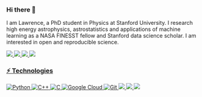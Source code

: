 ### Hi there 👋
I am Lawrence, a PhD student in Physics at Stanford University. I research high energy astrophysics, astrostatistics and applications of machine learning as a NASA FINESST fellow and Stanford data science scholar. I am interested in open and reproducible science. 

<a href="https://www.linkedin.com/in/abel-lawrence-peirson-v-b96aba94/">
    <img src="https://img.shields.io/badge/linkedin-%230077B5.svg?&style=for-the-badge&logo=linkedin&logoColor=white" />
<a href="https://twitter.com/alpv95">
    <img src="https://img.shields.io/badge/Twitter-1DA1F2?style=for-the-badge&logo=twitter&logoColor=white" />
<a href="https://www.alpeirson.com">
    <img src="https://img.shields.io/badge/website-000000?style=for-the-badge&logo=About.me&logoColor=white" />
<a href="mailto:alpv95@stanford.edu">
    <img src="https://img.shields.io/badge/Gmail-D14836?style=for-the-badge&logo=gmail&logoColor=white" />

    
### ⚡ Technologies

![Python](https://img.shields.io/badge/-Python-black?style=flat-square&logo=Python)
![C++](https://img.shields.io/badge/-C++-00599C?style=flat-square&logo=c)
![C](https://img.shields.io/badge/-C-00599C?style=flat-square&logo=c)
![Google Cloud](https://img.shields.io/badge/Google%20Cloud-black?style=flat-square&logo=google-cloud)
![Git](https://img.shields.io/badge/-Git-black?style=flat-square&logo=git)
<img src="https://img.shields.io/badge/PyTorch-EE4C2C?style=for-the-badge&logo=PyTorch&logoColor=white" />
<img src="https://img.shields.io/badge/TensorFlow-FF6F00?style=for-the-badge&logo=TensorFlow&logoColor=white" />
<img src="https://img.shields.io/badge/Pandas-2C2D72?style=for-the-badge&logo=pandas&logoColor=white" />

<!-- - 🔭 I’m currently working on ...
- 🌱 I’m currently learning ...
- 👯 I’m looking to collaborate on ...
- 🤔 I’m looking for help with ...
- 💬 Ask me about ...
- 📫 How to reach me: ...
- 😄 Pronouns: ...
- ⚡ Fun fact: ... -->
